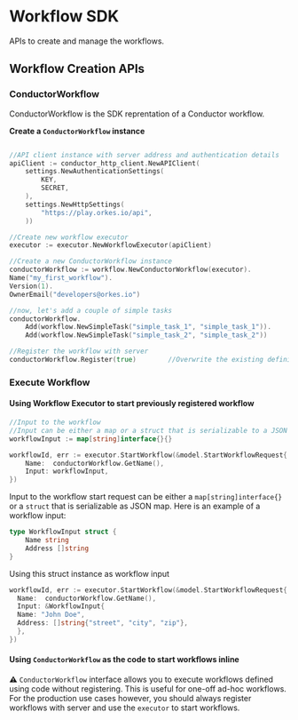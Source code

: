 # Workflow SDK

APIs to create and manage the workflows.

## Workflow Creation APIs

### ConductorWorkflow
ConductorWorkflow is the SDK reprentation of a Conductor workflow.

**Create a `ConductorWorkflow` instance**
```go

//API client instance with server address and authentication details
apiClient := conductor_http_client.NewAPIClient(
    settings.NewAuthenticationSettings(
        KEY,
        SECRET,
    ),
    settings.NewHttpSettings(
        "https://play.orkes.io/api",
    ))

//Create new workflow executor
executor := executor.NewWorkflowExecutor(apiClient)

//Create a new ConductorWorkflow instance
conductorWorkflow := workflow.NewConductorWorkflow(executor).
Name("my_first_workflow").
Version(1).
OwnerEmail("developers@orkes.io")

//now, let's add a couple of simple tasks
conductorWorkflow.
	Add(workflow.NewSimpleTask("simple_task_1", "simple_task_1")).
    Add(workflow.NewSimpleTask("simple_task_2", "simple_task_2"))

//Register the workflow with server
conductorWorkflow.Register(true)        //Overwrite the existing definition with the new one
```
### Execute Workflow

#### Using Workflow Executor to start previously registered workflow
```go
//Input to the workflow
//Input can be either a map or a struct that is serializable to a JSON map
workflowInput := map[string]interface{}{}

workflowId, err := executor.StartWorkflow(&model.StartWorkflowRequest{
    Name:  conductorWorkflow.GetName(),
    Input: workflowInput,
})
```
Input to the workflow start request can be either a `map[string]interface{}` or a `struct` that is serializable as JSON map.
Here is an example of a workflow input:

```go
type WorkflowInput struct {
	Name string
	Address []string
}
```
Using this struct instance as workflow input
```go
workflowId, err := executor.StartWorkflow(&model.StartWorkflowRequest{
  Name:  conductorWorkflow.GetName(),
  Input: &WorkflowInput{
  Name: "John Doe",
  Address: []string{"street", "city", "zip"},
  },
})
```

#### Using `ConductorWorkflow` as the code to start workflows inline
**:warning:** `ConductorWorkflow` interface allows you to execute workflows defined using code without registering.
This is useful for one-off ad-hoc workflows.  For the production use cases however, you should always register
workflows with server and use the `executor` to start workflows.